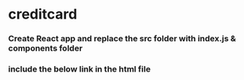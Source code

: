 # creditcard

### Create React app and replace the src folder with index.js & components folder

### include the below link in the html file

<link rel="stylesheet" href="https://cdnjs.cloudflare.com/ajax/libs/semantic-ui/2.4.1/semantic.min.css" />
